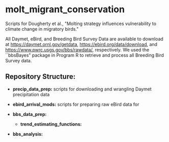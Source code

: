 # molt_migrant_conservation

Scripts for Dougherty et al., "Molting strategy influences vulnerability to climate change in migratory birds."

All Daymet, eBird, and Breeding Bird Survey Data are available to download at https://daymet.ornl.gov/getdata, https://ebird.org/data/download, and https://www.pwrc.usgs.gov/bbs/rawdata/, respectively. We used the ``bbsBayes" package in Program R to retrieve and process all Breeding Bird Survey data.

## Repository Structure:

* **precip_data_prep:** scripts for downloading and wrangling Daymet precipitation data
  
* **ebird_arrival_mods:** scripts for preparing raw eBird data for
  
* **bbs_data_prep:**
  * **trend_estimating_functions:** 

* **bbs_analysis:**


